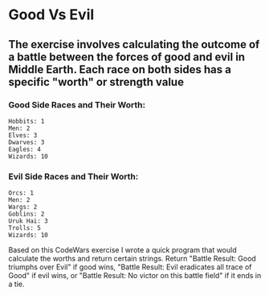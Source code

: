 
# Good Vs Evil
## The exercise involves calculating the outcome of a battle between the forces of good and evil in Middle Earth. Each race on both sides has a specific "worth" or strength value
### Good Side Races and Their Worth:
```
Hobbits: 1
Men: 2
Elves: 3
Dwarves: 3
Eagles: 4
Wizards: 10
```

### Evil Side Races and Their Worth:

```
Orcs: 1
Men: 2
Wargs: 2
Goblins: 2
Uruk Hai: 3
Trolls: 5
Wizards: 10
```

Based on this CodeWars exercise I wrote a quick program that would calculate the worths and return certain strings.
Return "Battle Result: Good triumphs over Evil" if good wins, 
"Battle Result: Evil eradicates all trace of Good" if evil wins, or 
"Battle Result: No victor on this battle field" if it ends in a tie.
